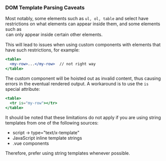 ### DOM Template Parsing Caveats

Most notably, some elements such as `ul, ol, table` and select have 
restrictions on what elements can appear inside them, and some elements 
such as <option> can only appear inside certain other elements.

This will lead to issues when using custom components with elements that 
have such restrictions, for example:

```jsx
<table>
  <my-row>...</my-row>  // not right way
</table>
```

The custom component <my-row> will be hoisted out as invalid content, 
thus causing errors in the eventual rendered output. A workaround is to 
use the `is` special attribute:

```jsx
<table>
  <tr is="my-row"></tr>
</table>
```

It should be noted that these limitations do not apply if you are using 
string templates from one of the following sources:

- script -> type="text/x-template"
- JavaScript inline template strings
- .vue components

Therefore, prefer using string templates whenever possible.
